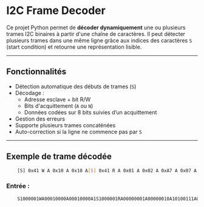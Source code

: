 # I2C Frame Decoder

Ce projet Python permet de **décoder dynamiquement** une ou plusieurs trames I2C binaires à partir d'une chaîne de caractères. Il peut détecter plusieurs trames dans une même ligne grâce aux indices des caractères `S` (start condition) et retourne une représentation lisible.

---

## Fonctionnalités

- Détection automatique des débuts de trames (`S`)
- Décodage :
  - Adresse esclave + bit R/W
  - Bits d'acquittement (`A` ou `N`)
  - Données codées sur 8 bits suivies d’un acquittement
- Gestion des erreurs
- Supporte plusieurs trames concaténées
- Auto-correction si la ligne ne commence pas par `S`

---

##  Exemple de trame décodée

```bash
    [S] 0x41 W A 0x10 A 0x10 A[S] 0x41 R A 0x01 A 0x02 A 0xA7 A 0x07 A 0x31 A 0x0A A 0x00 A 0x00 A 0x00 A 0x00 A 0x0A A 0x00 A 0x00 A 0x00 A 0x00 A 0x0A A 0x00 A 0x00 A 0x00 A 0x00 A 0x1A A 0x00 A 0x00 A 0x00 A 0x00 A[S] 0x20 W A 0x00 A 0x00 A 0x00 A 0x00 N 0x41 N
```

### Entrée :
```bash 
    S1000001WA00010000A00010000A1S1000001RA00000001A00000010A10100111A00000111A00110001A00001010A00000000A00000000A00000000A00000000A00001010A00000000A00000000A00000000A00000000A00001010A00000000A00000000A00000000A00000000A00011010A00000000A00000000A00000000A00000000A00001S0100000WA00000000A00000000A00000000A00000000N01000001N1101s
```